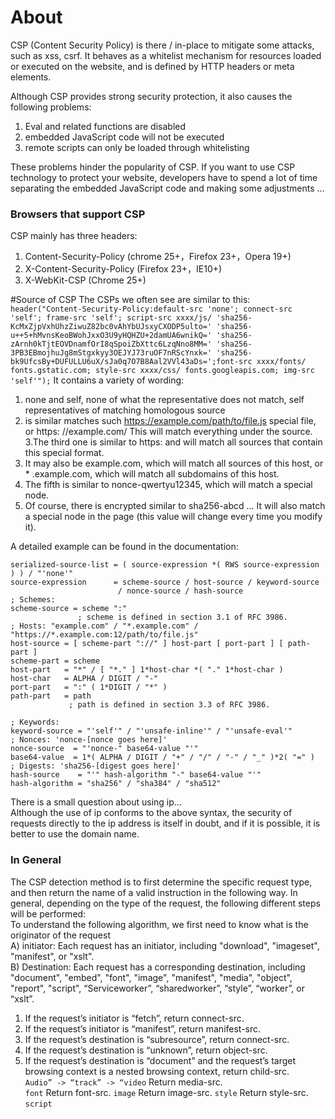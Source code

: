 # About 
CSP (Content Security Policy) is there / in-place to mitigate some attacks, such as xss, csrf. It behaves as a whitelist mechanism for resources loaded or executed on the website, and is defined by HTTP headers or meta elements.    

Although CSP provides strong security protection, it also causes the following problems: 

1. Eval and related functions are disabled     
2.  embedded JavaScript code will not be executed   
3. remote scripts can only be loaded through whitelisting    

These problems hinder the popularity of CSP. If you want to use CSP technology to protect your website, developers have to spend a lot of time separating the embedded JavaScript code and making some adjustments …
 
### Browsers that support CSP 
CSP mainly has three headers:     
1. Content-Security-Policy (chrome 25+，Firefox 23+，Opera 19+)   
2. X-Content-Security-Policy (Firefox 23+，IE10+)    
3. X-WebKit-CSP (Chrome 25+)    
 
#Source of CSP 
The CSPs we often see are similar to this:    
`header("Content-Security-Policy:default-src 'none'; connect-src 'self'; frame-src 'self'; script-src xxxx/js/ 'sha256-KcMxZjpVxhUhzZiwuZ82bc0vAhYbUJsxyCXODP5ulto=' 'sha256-u++5+hMvnsKeoBWohJxxO3U9yHQHZU+2damUA6wnikQ=' 'sha256-zArnh0kTjtEOVDnamfOrI8qSpoiZbXttc6LzqNno8MM=' 'sha256-3PB3EBmojhuJg8mStgxkyy3OEJYJ73ruOF7nRScYnxk=' 'sha256-bk9UfcsBy+DUFULLU6uX/sJa0q7O7B8Aal2VVl43aDs=';font-src xxxx/fonts/ fonts.gstatic.com; style-src xxxx/css/ fonts.googleapis.com; img-src 'self'");`
It contains a variety of wording:    
1. none and self, none of what the representative does not match, self representatives of matching homologous source   
2. is similar matches such https://example.com/path/to/file.js special file, or https: //example.com/ This will match everything under the source.    
3.The third one is similar to https: and will match all sources that contain this special format.   
4. It may also be example.com, which will match all sources of this host, or * .example.com, which will match all subdomains of this host.    
5. The fifth is similar to nonce-qwertyu12345, which will match a special node.    
6. Of course, there is encrypted similar to sha256-abcd ... It will also match a special node in the page (this value will change every time you modify it).    

A detailed example can be found in the documentation:   
```
serialized-source-list = ( source-expression *( RWS source-expression ) ) / "'none'"
source-expression      = scheme-source / host-source / keyword-source
                        / nonce-source / hash-source
; Schemes:
scheme-source = scheme ":"
               ; scheme is defined in section 3.1 of RFC 3986.
; Hosts: "example.com" / "*.example.com" / "https://*.example.com:12/path/to/file.js"
host-source = [ scheme-part "://" ] host-part [ port-part ] [ path-part ]
scheme-part = scheme
host-part   = "*" / [ "*." ] 1*host-char *( "." 1*host-char )
host-char   = ALPHA / DIGIT / "-"
port-part   = ":" ( 1*DIGIT / "*" )
path-part   = path
             ; path is defined in section 3.3 of RFC 3986.
 
; Keywords:
keyword-source = "'self'" / "'unsafe-inline'" / "'unsafe-eval'"
; Nonces: 'nonce-[nonce goes here]'
nonce-source  = "'nonce-" base64-value "'"
base64-value  = 1*( ALPHA / DIGIT / "+" / "/" / "-" / "_" )*2( "=" )
; Digests: 'sha256-[digest goes here]'
hash-source    = "'" hash-algorithm "-" base64-value "'"
hash-algorithm = "sha256" / "sha384" / "sha512"
```
There is a small question about using ip…    
Although the use of ip conforms to the above syntax, the security of requests directly to the ip address is itself in doubt, and if it is possible, it is better to use the domain name.  
### In General
The CSP detection method is to first determine the specific request type, and then return the name of a valid instruction in the following way. In general, depending on the type of the request, the following different steps will be performed:    
To understand the following algorithm, we first need to know what is the originator of the request        
A) initiator: Each request has an initiator, including "download", "imageset", "manifest", or "xslt".     
B) Destination: Each request has a corresponding destination, including "document", "embed", "font", "image", "manifest", "media", "object", "report", "script", “Serviceworker”, “sharedworker”, “style”, “worker”, or “xslt”.
1. If the request’s initiator is “fetch”, return connect-src.   
2. If the request’s initiator is “manifest”, return manifest-src.   
3. If the request’s destination is “subresource”, return connect-src.   
4. If the request’s destination is “unknown”, return object-src.   
5. If the request’s destination is “document” and the request’s target browsing context is a nested browsing context, return child-src.    
`Audio” -> “track” -> “video`
Return media-src.    
`font`
Return font-src.
`image`
Return image-src.
`style`
Return style-src.
`script`
 
 
 
  




 




